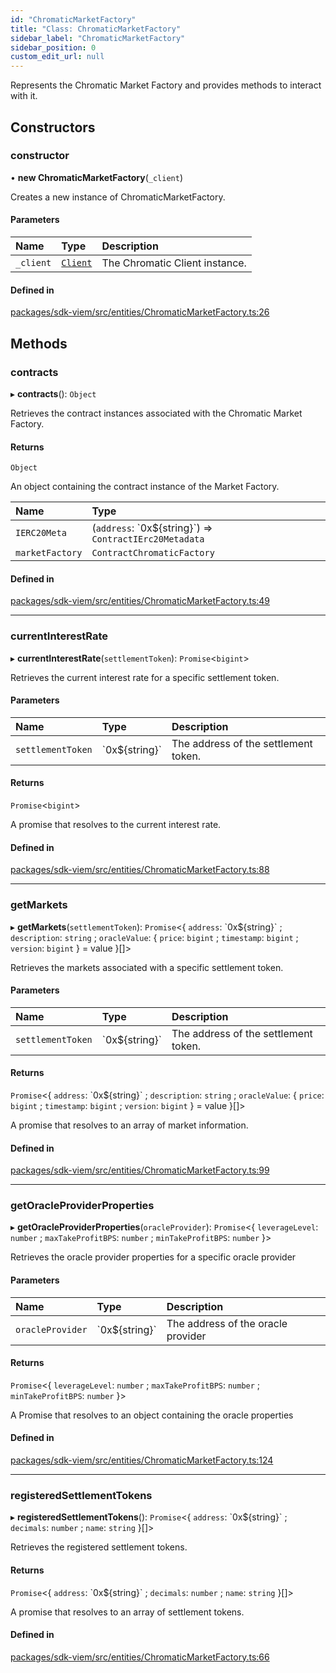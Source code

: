 ```yaml
---
id: "ChromaticMarketFactory"
title: "Class: ChromaticMarketFactory"
sidebar_label: "ChromaticMarketFactory"
sidebar_position: 0
custom_edit_url: null
---
```


Represents the Chromatic Market Factory and provides methods to interact with it.

## Constructors

### constructor

• **new ChromaticMarketFactory**(`_client`)

Creates a new instance of ChromaticMarketFactory.

#### Parameters

| Name | Type | Description |
| :------ | :------ | :------ |
| `_client` | [`Client`](Client.md) | The Chromatic Client instance. |

#### Defined in

[packages/sdk-viem/src/entities/ChromaticMarketFactory.ts:26](https://github.com/chromatic-protocol/sdk/blob/3b5e5ee/packages/sdk-viem/src/entities/ChromaticMarketFactory.ts#L26)

## Methods

### contracts

▸ **contracts**(): `Object`

Retrieves the contract instances associated with the Chromatic Market Factory.

#### Returns

`Object`

An object containing the contract instance of the Market Factory.

| Name | Type |
| :------ | :------ |
| `IERC20Meta` | (`address`: \`0x${string}\`) => `ContractIErc20Metadata` |
| `marketFactory` | `ContractChromaticFactory` |

#### Defined in

[packages/sdk-viem/src/entities/ChromaticMarketFactory.ts:49](https://github.com/chromatic-protocol/sdk/blob/3b5e5ee/packages/sdk-viem/src/entities/ChromaticMarketFactory.ts#L49)

___

### currentInterestRate

▸ **currentInterestRate**(`settlementToken`): `Promise`<`bigint`\>

Retrieves the current interest rate for a specific settlement token.

#### Parameters

| Name | Type | Description |
| :------ | :------ | :------ |
| `settlementToken` | \`0x${string}\` | The address of the settlement token. |

#### Returns

`Promise`<`bigint`\>

A promise that resolves to the current interest rate.

#### Defined in

[packages/sdk-viem/src/entities/ChromaticMarketFactory.ts:88](https://github.com/chromatic-protocol/sdk/blob/3b5e5ee/packages/sdk-viem/src/entities/ChromaticMarketFactory.ts#L88)

___

### getMarkets

▸ **getMarkets**(`settlementToken`): `Promise`<{ `address`: \`0x${string}\` ; `description`: `string` ; `oracleValue`: { `price`: `bigint` ; `timestamp`: `bigint` ; `version`: `bigint`  } = value }[]\>

Retrieves the markets associated with a specific settlement token.

#### Parameters

| Name | Type | Description |
| :------ | :------ | :------ |
| `settlementToken` | \`0x${string}\` | The address of the settlement token. |

#### Returns

`Promise`<{ `address`: \`0x${string}\` ; `description`: `string` ; `oracleValue`: { `price`: `bigint` ; `timestamp`: `bigint` ; `version`: `bigint`  } = value }[]\>

A promise that resolves to an array of market information.

#### Defined in

[packages/sdk-viem/src/entities/ChromaticMarketFactory.ts:99](https://github.com/chromatic-protocol/sdk/blob/3b5e5ee/packages/sdk-viem/src/entities/ChromaticMarketFactory.ts#L99)

___

### getOracleProviderProperties

▸ **getOracleProviderProperties**(`oracleProvider`): `Promise`<{ `leverageLevel`: `number` ; `maxTakeProfitBPS`: `number` ; `minTakeProfitBPS`: `number`  }\>

Retrieves the oracle provider properties for a specific oracle provider

#### Parameters

| Name | Type | Description |
| :------ | :------ | :------ |
| `oracleProvider` | \`0x${string}\` | The address of the oracle provider |

#### Returns

`Promise`<{ `leverageLevel`: `number` ; `maxTakeProfitBPS`: `number` ; `minTakeProfitBPS`: `number`  }\>

A Promise that resolves to an object containing the oracle properties

#### Defined in

[packages/sdk-viem/src/entities/ChromaticMarketFactory.ts:124](https://github.com/chromatic-protocol/sdk/blob/3b5e5ee/packages/sdk-viem/src/entities/ChromaticMarketFactory.ts#L124)

___

### registeredSettlementTokens

▸ **registeredSettlementTokens**(): `Promise`<{ `address`: \`0x${string}\` ; `decimals`: `number` ; `name`: `string`  }[]\>

Retrieves the registered settlement tokens.

#### Returns

`Promise`<{ `address`: \`0x${string}\` ; `decimals`: `number` ; `name`: `string`  }[]\>

A promise that resolves to an array of settlement tokens.

#### Defined in

[packages/sdk-viem/src/entities/ChromaticMarketFactory.ts:66](https://github.com/chromatic-protocol/sdk/blob/3b5e5ee/packages/sdk-viem/src/entities/ChromaticMarketFactory.ts#L66)
